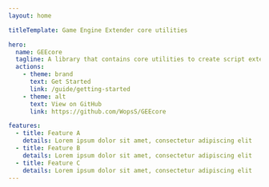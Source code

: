 ```yaml
---
layout: home

titleTemplate: Game Engine Extender core utilities

hero:
  name: GEEcore
  tagline: A library that contains core utilities to create script extenders for different games.
  actions:
    - theme: brand
      text: Get Started
      link: /guide/getting-started
    - theme: alt
      text: View on GitHub
      link: https://github.com/WopsS/GEEcore

features:
  - title: Feature A
    details: Lorem ipsum dolor sit amet, consectetur adipiscing elit
  - title: Feature B
    details: Lorem ipsum dolor sit amet, consectetur adipiscing elit
  - title: Feature C
    details: Lorem ipsum dolor sit amet, consectetur adipiscing elit
---
```

